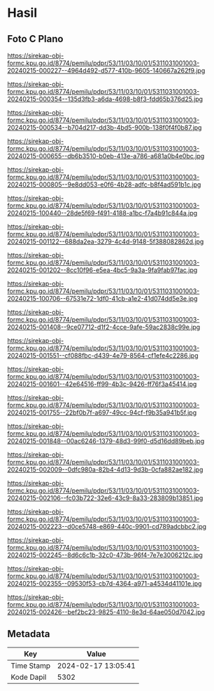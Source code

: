 # Hasil

## Foto C Plano

https://sirekap-obj-formc.kpu.go.id/8774/pemilu/pdpr/53/11/03/10/01/5311031001003-20240215-000227--4964d492-d577-410b-9605-140667a262f9.jpg

https://sirekap-obj-formc.kpu.go.id/8774/pemilu/pdpr/53/11/03/10/01/5311031001003-20240215-000354--135d3fb3-a6da-4698-b8f3-fdd65b376d25.jpg

https://sirekap-obj-formc.kpu.go.id/8774/pemilu/pdpr/53/11/03/10/01/5311031001003-20240215-000534--b704d217-dd3b-4bd5-900b-138f0f4f0b87.jpg

https://sirekap-obj-formc.kpu.go.id/8774/pemilu/pdpr/53/11/03/10/01/5311031001003-20240215-000655--db6b3510-b0eb-413e-a786-a681a0b4e0bc.jpg

https://sirekap-obj-formc.kpu.go.id/8774/pemilu/pdpr/53/11/03/10/01/5311031001003-20240215-000805--9e8dd053-e0f6-4b28-adfc-b8f4ad591b1c.jpg

https://sirekap-obj-formc.kpu.go.id/8774/pemilu/pdpr/53/11/03/10/01/5311031001003-20240215-100440--28de5f69-f491-4188-a1bc-f7a4b91c844a.jpg

https://sirekap-obj-formc.kpu.go.id/8774/pemilu/pdpr/53/11/03/10/01/5311031001003-20240215-001122--688da2ea-3279-4c4d-9148-5f388082862d.jpg

https://sirekap-obj-formc.kpu.go.id/8774/pemilu/pdpr/53/11/03/10/01/5311031001003-20240215-001202--8cc10f96-e5ea-4bc5-9a3a-9fa9fab97fac.jpg

https://sirekap-obj-formc.kpu.go.id/8774/pemilu/pdpr/53/11/03/10/01/5311031001003-20240215-100706--67531e72-1df0-41cb-a1e2-41d074dd5e3e.jpg

https://sirekap-obj-formc.kpu.go.id/8774/pemilu/pdpr/53/11/03/10/01/5311031001003-20240215-001408--9ce07712-d1f2-4cce-9afe-59ac2838c99e.jpg

https://sirekap-obj-formc.kpu.go.id/8774/pemilu/pdpr/53/11/03/10/01/5311031001003-20240215-001551--cf088fbc-d439-4e79-8564-cf1efe4c2286.jpg

https://sirekap-obj-formc.kpu.go.id/8774/pemilu/pdpr/53/11/03/10/01/5311031001003-20240215-001601--42e64516-ff99-4b3c-9426-ff76f3a45414.jpg

https://sirekap-obj-formc.kpu.go.id/8774/pemilu/pdpr/53/11/03/10/01/5311031001003-20240215-001755--22bf0b7f-a697-49cc-94cf-f9b35a941b5f.jpg

https://sirekap-obj-formc.kpu.go.id/8774/pemilu/pdpr/53/11/03/10/01/5311031001003-20240215-001848--00ac6246-1379-48d3-99f0-d5d16dd89beb.jpg

https://sirekap-obj-formc.kpu.go.id/8774/pemilu/pdpr/53/11/03/10/01/5311031001003-20240215-002009--0dfc980a-82b4-4d13-9d3b-0cfa882ae182.jpg

https://sirekap-obj-formc.kpu.go.id/8774/pemilu/pdpr/53/11/03/10/01/5311031001003-20240215-002106--fc03b722-32e6-43c9-8a33-283809b13851.jpg

https://sirekap-obj-formc.kpu.go.id/8774/pemilu/pdpr/53/11/03/10/01/5311031001003-20240215-002223--d0ce5748-e869-440c-9901-cd789adcbbc2.jpg

https://sirekap-obj-formc.kpu.go.id/8774/pemilu/pdpr/53/11/03/10/01/5311031001003-20240215-002245--8d6c6c1b-32c0-473b-96f4-7e7e3006212c.jpg

https://sirekap-obj-formc.kpu.go.id/8774/pemilu/pdpr/53/11/03/10/01/5311031001003-20240215-002355--09530f53-cb7d-4364-a971-a4534d41101e.jpg

https://sirekap-obj-formc.kpu.go.id/8774/pemilu/pdpr/53/11/03/10/01/5311031001003-20240215-002426--bef2bc23-9825-4110-8e3d-64ae050d7042.jpg


## Metadata

| Key        | Value               |
| ---------- | ------------------- |
| Time Stamp | 2024-02-17 13:05:41 |
| Kode Dapil | 5302                |



